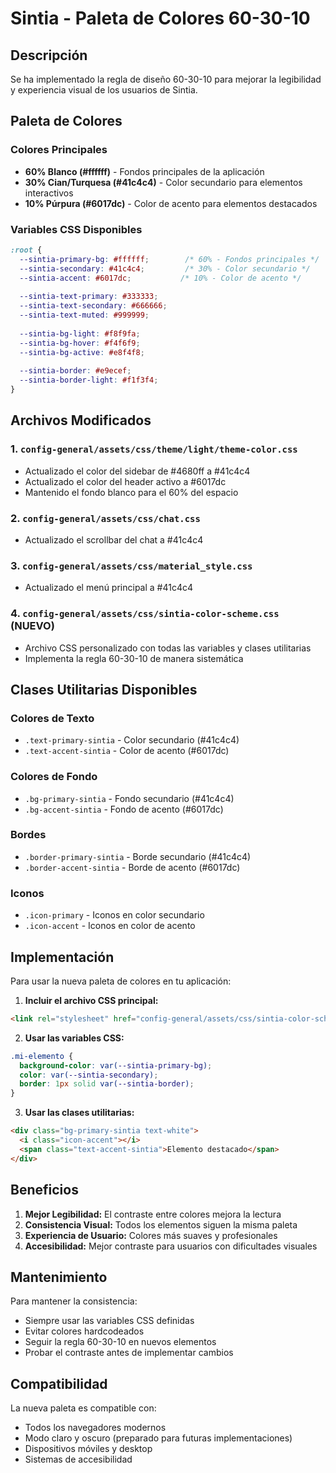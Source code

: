 # Sintia - Paleta de Colores 60-30-10

## Descripción
Se ha implementado la regla de diseño 60-30-10 para mejorar la legibilidad y experiencia visual de los usuarios de Sintia.

## Paleta de Colores

### Colores Principales
- **60% Blanco (#ffffff)** - Fondos principales de la aplicación
- **30% Cian/Turquesa (#41c4c4)** - Color secundario para elementos interactivos
- **10% Púrpura (#6017dc)** - Color de acento para elementos destacados

### Variables CSS Disponibles
```css
:root {
  --sintia-primary-bg: #ffffff;        /* 60% - Fondos principales */
  --sintia-secondary: #41c4c4;         /* 30% - Color secundario */
  --sintia-accent: #6017dc;           /* 10% - Color de acento */
  
  --sintia-text-primary: #333333;
  --sintia-text-secondary: #666666;
  --sintia-text-muted: #999999;
  
  --sintia-bg-light: #f8f9fa;
  --sintia-bg-hover: #f4f6f9;
  --sintia-bg-active: #e8f4f8;
  
  --sintia-border: #e9ecef;
  --sintia-border-light: #f1f3f4;
}
```

## Archivos Modificados

### 1. `config-general/assets/css/theme/light/theme-color.css`
- Actualizado el color del sidebar de #4680ff a #41c4c4
- Actualizado el color del header activo a #6017dc
- Mantenido el fondo blanco para el 60% del espacio

### 2. `config-general/assets/css/chat.css`
- Actualizado el scrollbar del chat a #41c4c4

### 3. `config-general/assets/css/material_style.css`
- Actualizado el menú principal a #41c4c4

### 4. `config-general/assets/css/sintia-color-scheme.css` (NUEVO)
- Archivo CSS personalizado con todas las variables y clases utilitarias
- Implementa la regla 60-30-10 de manera sistemática

## Clases Utilitarias Disponibles

### Colores de Texto
- `.text-primary-sintia` - Color secundario (#41c4c4)
- `.text-accent-sintia` - Color de acento (#6017dc)

### Colores de Fondo
- `.bg-primary-sintia` - Fondo secundario (#41c4c4)
- `.bg-accent-sintia` - Fondo de acento (#6017dc)

### Bordes
- `.border-primary-sintia` - Borde secundario (#41c4c4)
- `.border-accent-sintia` - Borde de acento (#6017dc)

### Iconos
- `.icon-primary` - Iconos en color secundario
- `.icon-accent` - Iconos en color de acento

## Implementación

Para usar la nueva paleta de colores en tu aplicación:

1. **Incluir el archivo CSS principal:**
```html
<link rel="stylesheet" href="config-general/assets/css/sintia-color-scheme.css">
```

2. **Usar las variables CSS:**
```css
.mi-elemento {
  background-color: var(--sintia-primary-bg);
  color: var(--sintia-secondary);
  border: 1px solid var(--sintia-border);
}
```

3. **Usar las clases utilitarias:**
```html
<div class="bg-primary-sintia text-white">
  <i class="icon-accent"></i>
  <span class="text-accent-sintia">Elemento destacado</span>
</div>
```

## Beneficios

1. **Mejor Legibilidad:** El contraste entre colores mejora la lectura
2. **Consistencia Visual:** Todos los elementos siguen la misma paleta
3. **Experiencia de Usuario:** Colores más suaves y profesionales
4. **Accesibilidad:** Mejor contraste para usuarios con dificultades visuales

## Mantenimiento

Para mantener la consistencia:
- Siempre usar las variables CSS definidas
- Evitar colores hardcodeados
- Seguir la regla 60-30-10 en nuevos elementos
- Probar el contraste antes de implementar cambios

## Compatibilidad

La nueva paleta es compatible con:
- Todos los navegadores modernos
- Modo claro y oscuro (preparado para futuras implementaciones)
- Dispositivos móviles y desktop
- Sistemas de accesibilidad

